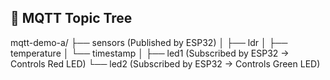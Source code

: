 
## 🌳 MQTT Topic Tree

mqtt-demo-a/
├── sensors (Published by ESP32)
│ ├── ldr
│ ├── temperature
│ └── timestamp
│
├── led1 (Subscribed by ESP32 → Controls Red LED)
└── led2 (Subscribed by ESP32 → Controls Green LED)
